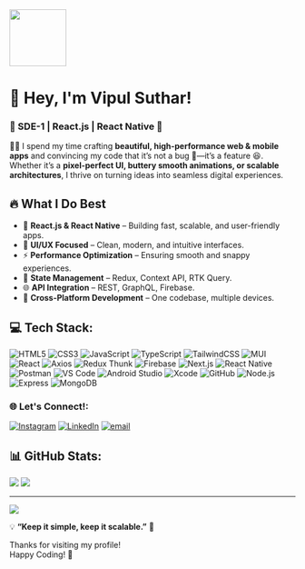 <div align="left">
  <img height="100" src="https://media.giphy.com/media/M9gbBd9nbDrOTu1Mqx/giphy.gif"  />
</div>

# 👋 Hey, I'm Vipul Suthar!  
### 📱 SDE-1 | React.js | React Native 🚀  

👨‍💻 I spend my time crafting **beautiful, high-performance web & mobile apps** and convincing my code that it’s not a bug 🐞—it’s a feature 😆. Whether it’s a **pixel-perfect UI, buttery smooth animations, or scalable architectures**, I thrive on turning ideas into seamless digital experiences.  

## 🔥 What I Do Best  
- 🚀 **React.js & React Native** – Building fast, scalable, and user-friendly apps.  
- 🎨 **UI/UX Focused** – Clean, modern, and intuitive interfaces.  
- ⚡ **Performance Optimization** – Ensuring smooth and snappy experiences.  
- 🔗 **State Management** – Redux, Context API, RTK Query.  
- 🌐 **API Integration** – REST, GraphQL, Firebase.  
- 📲 **Cross-Platform Development** – One codebase, multiple devices. 


## 💻 Tech Stack:

![HTML5](https://img.shields.io/badge/HTML5-E34F26?style=for-the-badge&logo=html5&logoColor=white)  ![CSS3](https://img.shields.io/badge/CSS3-1572B6?style=for-the-badge&logo=css3&logoColor=white)  ![JavaScript](https://img.shields.io/badge/JavaScript-F7DF1E?style=for-the-badge&logo=javascript&logoColor=black)  ![TypeScript](https://img.shields.io/badge/TypeScript-007ACC?style=for-the-badge&logo=typescript&logoColor=white)  ![TailwindCSS](https://img.shields.io/badge/TailwindCSS-38B2AC?style=for-the-badge&logo=tailwind-css&logoColor=white)  ![MUI](https://img.shields.io/badge/MUI-0081CB?style=for-the-badge&logo=mui&logoColor=white)  ![React](https://img.shields.io/badge/React-61DAFB?style=for-the-badge&logo=react&logoColor=black)  ![Axios](https://img.shields.io/badge/Axios-5A29E4?style=for-the-badge&logo=axios&logoColor=white)  ![Redux Thunk](https://img.shields.io/badge/ReduxThunk-764ABC?style=for-the-badge&logo=redux&logoColor=white)  ![Firebase](https://img.shields.io/badge/Firebase-FFCA28?style=for-the-badge&logo=firebase&logoColor=black)  ![Next.js](https://img.shields.io/badge/Next.js-000000?style=for-the-badge&logo=next.js&logoColor=white)  ![React Native](https://img.shields.io/badge/ReactNative-20232A?style=for-the-badge&logo=react&logoColor=61DAFB)  ![Postman](https://img.shields.io/badge/Postman-FF6C37?style=for-the-badge&logo=postman&logoColor=white)  ![VS Code](https://img.shields.io/badge/VSCode-007ACC?style=for-the-badge&logo=vs-code&logoColor=white)  ![Android Studio](https://img.shields.io/badge/AndroidStudio-3DDC84?style=for-the-badge&logo=android-studio&logoColor=white)  ![Xcode](https://img.shields.io/badge/Xcode-147EFB?style=for-the-badge&logo=xcode&logoColor=white)  ![GitHub](https://img.shields.io/badge/GitHub-181717?style=for-the-badge&logo=github&logoColor=white)  ![Node.js](https://img.shields.io/badge/Node.js-339933?style=for-the-badge&logo=node.js&logoColor=white)  ![Express](https://img.shields.io/badge/Express-404D59?style=for-the-badge&logo=express)  ![MongoDB](https://img.shields.io/badge/MongoDB-47A248?style=for-the-badge&logo=mongodb&logoColor=white)

### 🌐 Let's Connect!:
[![Instagram](https://img.shields.io/badge/Instagram-%23E4405F.svg?logo=Instagram&logoColor=white)](https://instagram.com/vipulsuthar1144) [![LinkedIn](https://img.shields.io/badge/LinkedIn-%230077B5.svg?logo=linkedin&logoColor=white)](https://linkedin.com/in/vipulsuthar1144) [![email](https://img.shields.io/badge/Email-D14836?logo=gmail&logoColor=white)](mailto:vipulsuthar1144@gmail.com) 


## 📊 GitHub Stats:
![](https://github-readme-stats.vercel.app/api?username=vipulsuthar1144&theme=dark&hide_border=false&include_all_commits=true&count_private=true)
![](https://github-readme-stats.vercel.app/api/top-langs/?username=vipulsuthar1144&theme=dark&hide_border=false&include_all_commits=true&count_private=true&layout=compact)

---
[![](https://visitcount.itsvg.in/api?id=vipulsuthar1144&icon=0&color=0)](https://visitcount.itsvg.in)

💡 **“Keep it simple, keep it scalable.”** 🔄  

Thanks for visiting my profile!  
Happy Coding! 🚀
<!-- Proudly created with GPRM ( https://gprm.itsvg.in ) -->
